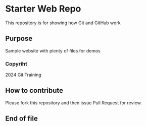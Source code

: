 # Starter Web Repo

This repository is for showing how Git and GitHub work

## Purpose

Sample website with plenty of files for demos

### Copyriht

2024 Git.Training


## How to contribute

Please fork this repository and then issue Pull Request for review.


## End of file

